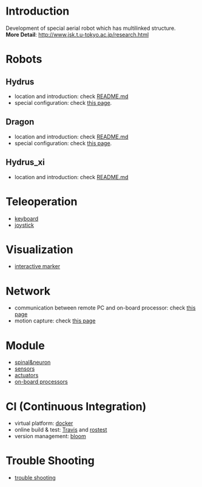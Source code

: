 ---
---
# Introduction
Development of special aerial robot which has multilinked structure. \
**More Detail**: http://www.jsk.t.u-tokyo.ac.jp/research.html
# Robots
   ## Hydrus
   - location and introduction: check [README.md](https://github.com/tongtybj/aerial_robot/blob/master/robots/hydrus/README.md)
   - special configuration: check [this page](https://github.com/tongtybj/aerial_robot/wiki/hydrus).
   ## Dragon 
   - location and introduction: check [README.md](https://github.com/tongtybj/aerial_robot/blob/master/robots/dragon/README.md)
   - special configuration: check [this page](https://github.com/tongtybj/aerial_robot/wiki/dragon).
 ## Hydrus_xi
   - location and introduction: check [README.md](https://github.com/tongtybj/aerial_robot/blob/master/robots/hydrus_xi/README.md)
  
# Teleoperation
   - [keyboard](https://github.com/tongtybj/aerial_robot/wiki/keyboard)
   - [joystick](https://github.com/tongtybj/aerial_robot/wiki/joystick)
   
# Visualization
   - [interactive marker](https://github.com/tongtybj/aerial_robot/wiki/interactive_marker)

# Network
   - communication between remote PC and on-board processor: check [this page](https://github.com/tongtybj/aerial_robot/wiki/network)
   - motion capture: check [this page](https://github.com/tongtybj/aerial_robot/wiki/Motion-Capture)

# Module
- [spinal&neuron](https://github.com/tongtybj/aerial_robot/wiki/mcu)
- [sensors](https://github.com/tongtybj/aerial_robot/wiki/sensors)
- [actuators](https://github.com/tongtybj/aerial_robot/wiki/actuators)
- [on-board processors](https://github.com/tongtybj/aerial_robot/wiki/onboard_procesors)

# CI (Continuous Integration) 
- virtual platform: [docker](https://github.com/tongtybj/aerial_robot/wiki/docker)
- online build & test: [Travis](https://github.com/tongtybj/aerial_robot/wiki/travis) and [rostest](https://github.com/tongtybj/aerial_robot/wiki/rostest)
- version management: [bloom](https://github.com/tongtybj/aerial_robot/wiki/bloom)

# Trouble Shooting
- [trouble shooting](https://github.com/tongtybj/aerial_robot/wiki/trouble_shooting)
